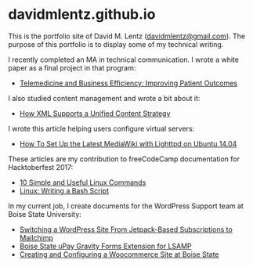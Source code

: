 # davidmlentz.github.io
This is the portfolio site of David M. Lentz (davidmlentz@gmail.com). The purpose of this portfolio is to display some of my technical writing.

I recently completed an MA in technical communication. I wrote a white paper as a final project in that program:
* [Telemedicine and Business Efficiency: Improving Patient Outcomes](http://davidmlentz.github.io/white_paper.pdf)

I also studied content management and wrote a bit about it:
* [How XML Supports a Unified Content Strategy](http://davidmlentz.github.io/HowXMLSupportsaUnifiedContentStrategy.pdf)

I wrote this article helping users configure virtual servers:
* [How To Set Up the Latest MediaWiki with Lighttpd on Ubuntu 14.04](https://github.com/davidmlentz/davidmlentz.github.io/blob/master/How%20To%20Set%20Up%20the%20Latest%20MediaWiki%20with%20Lighttpd%20on%20Ubuntu%2014.04.md)

These articles are my contribution to freeCodeCamp documentation for Hacktoberfest 2017:
* [10 Simple and Useful Linux Commands](https://github.com/davidmlentz/guides/blob/patch-1/src/pages/linux/10-simple-and-useful-linux-commands/index.md)
* [Linux: Writing a Bash Script](https://github.com/davidmlentz/guide-articles/blob/master/articles/Linux/writing-a-bash-script.md)

In my current job, I create documents for the WordPress Support team at Boise State University:
* [Switching a WordPress Site From Jetpack-Based Subscriptions to Mailchimp](https://github.com/OITWPsupport/documentation/blob/master/Moving%20Site%20Subscriptions%20to%20Mailchimp.md)
* [Boise State uPay Gravity Forms Extension for LSAMP](https://github.com/OITWPsupport/boise-state-uPay-Gravity-Forms-Extension-for-LSAMP/blob/master/docs/developerhowto.md)
* [Creating and Configuring a Woocommerce Site at Boise State](https://github.com/OITWPsupport/documentation/blob/master/WooCommerce.md)


<!-- 
As part of my coursework, I created user documentation:
* Freemake Video Converter
    * [Making Slideshows and Visualizations](http://davidmlentz.github.io/software_procedures1.html)
    * [Downloading a Video From the Web](http://davidmlentz.github.io/software_procedures2.html)
    * [Adding Audio](http://davidmlentz.github.io/software_procedures3.html)
* PowerPoint
    * [Using the Slide Master in PowerPoint 2007](http://davidmlentz.github.io/PowerPoint.pdf)


-->
